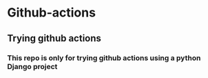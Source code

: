 # Github-actions
## Trying github actions

### This repo is only for trying github actions using a python Django project

